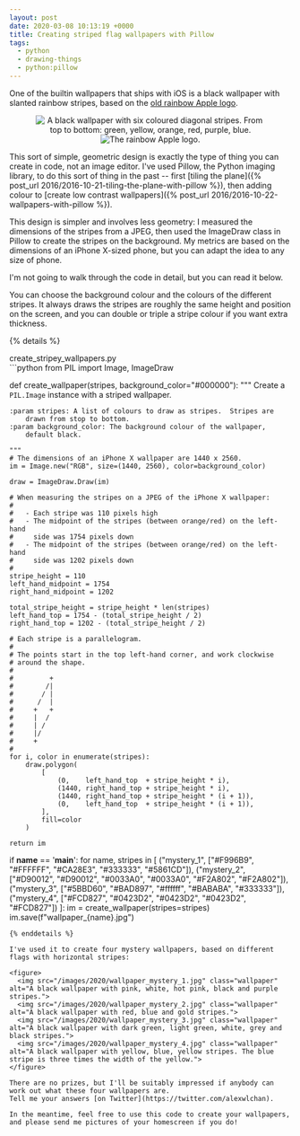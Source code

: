 ```yaml
---
layout: post
date: 2020-03-08 10:13:19 +0000
title: Creating striped flag wallpapers with Pillow
tags:
  - python
  - drawing-things
  - python:pillow
---
```


<style>
  img {
    max-height: 250px;
    display: inline-block;
  }

  figure img {
    margin-left:  0.5em;
    margin-right: 0.5em;
  }

  figure {
    text-align: center;
  }
</style>

One of the builtin wallpapers that ships with iOS is a black wallpaper with slanted rainbow stripes, based on the [old rainbow Apple logo](https://commons.wikimedia.org/wiki/File:Apple_Computer_Logo_rainbow.svg).

<figure>
  <img src="/images/2020/rainbow_apple_wallpaper.jpg" class="wallpaper" alt="A black wallpaper with six coloured diagonal stripes. From top to bottom: green, yellow, orange, red, purple, blue.">
  <img src="/images/2020/rainbow_apple_logo.svg" alt="The rainbow Apple logo.">
</figure>

This sort of simple, geometric design is exactly the type of thing you can create in code, not an image editor.
I've used Pillow, the Python imaging library, to do this sort of thing in the past -- first [tiling the plane]({% post_url 2016/2016-10-21-tiling-the-plane-with-pillow %}), then adding colour to [create low contrast wallpapers]({% post_url 2016/2016-10-22-wallpapers-with-pillow %}).

This design is simpler and involves less geometry: I measured the dimensions of the stripes from a JPEG, then used the ImageDraw class in Pillow to create the stripes on the background.
My metrics are based on the dimensions of an iPhone X-sized phone, but you can adapt the idea to any size of phone.

I'm not going to walk through the code in detail, but you can read it below.

You can choose the background colour and the colours of the different stripes.
It always draws the stripes are roughly the same height and position on the screen, and you can double or triple a stripe colour if you want extra thickness.

{% details %}
  <summary>create_stripey_wallpapers.py</summary>
```python
from PIL import Image, ImageDraw


def create_wallpaper(stripes, background_color="#000000"):
    """
    Create a ``PIL.Image`` instance with a striped wallpaper.

    :param stripes: A list of colours to draw as stripes.  Stripes are
        drawn from stop to bottom.
    :param background_color: The background colour of the wallpaper,
        default black.

    """
    # The dimensions of an iPhone X wallpaper are 1440 x 2560.
    im = Image.new("RGB", size=(1440, 2560), color=background_color)

    draw = ImageDraw.Draw(im)

    # When measuring the stripes on a JPEG of the iPhone X wallpaper:
    #
    #   - Each stripe was 110 pixels high
    #   - The midpoint of the stripes (between orange/red) on the left-hand
    #     side was 1754 pixels down
    #   - The midpoint of the stripes (between orange/red) on the left-hand
    #     side was 1202 pixels down
    #
    stripe_height = 110
    left_hand_midpoint = 1754
    right_hand_midpoint = 1202

    total_stripe_height = stripe_height * len(stripes)
    left_hand_top = 1754 - (total_stripe_height / 2)
    right_hand_top = 1202 - (total_stripe_height / 2)

    # Each stripe is a parallelogram.
    #
    # The points start in the top left-hand corner, and work clockwise
    # around the shape.
    #
    #         +
    #        /|
    #       / |
    #      /  |
    #     +   +
    #     |  /
    #     | /
    #     |/
    #     +
    #
    for i, color in enumerate(stripes):
        draw.polygon(
            [
                (0,    left_hand_top  + stripe_height * i),
                (1440, right_hand_top + stripe_height * i),
                (1440, right_hand_top + stripe_height * (i + 1)),
                (0,    left_hand_top  + stripe_height * (i + 1)),
            ],
            fill=color
        )

    return im


if __name__ == '__main__':
    for name, stripes in [
        ("mystery_1", ["#F996B9", "#FFFFFF", "#CA28E3", "#333333", "#5861CD"]),
        ("mystery_2", ["#D90012", "#D90012", "#0033A0", "#0033A0", "#F2A802", "#F2A802"]),
        ("mystery_3", ["#5BBD60", "#BAD897", "#ffffff", "#BABABA", "#333333"]),
        ("mystery_4", ["#FCD827", "#0423D2", "#0423D2", "#0423D2", "#FCD827"])
    ]:
        im = create_wallpaper(stripes=stripes)
        im.save(f"wallpaper_{name}.jpg")
```
{% enddetails %}

I've used it to create four mystery wallpapers, based on different flags with horizontal stripes:

<figure>
  <img src="/images/2020/wallpaper_mystery_1.jpg" class="wallpaper" alt="A black wallpaper with pink, white, hot pink, black and purple stripes.">
  <img src="/images/2020/wallpaper_mystery_2.jpg" class="wallpaper" alt="A black wallpaper with red, blue and gold stripes.">
  <img src="/images/2020/wallpaper_mystery_3.jpg" class="wallpaper" alt="A black wallpaper with dark green, light green, white, grey and black stripes.">
  <img src="/images/2020/wallpaper_mystery_4.jpg" class="wallpaper" alt="A black wallpaper with yellow, blue, yellow stripes. The blue stripe is three times the width of the yellow.">
</figure>

There are no prizes, but I'll be suitably impressed if anybody can work out what these four wallpapers are.
Tell me your answers [on Twitter](https://twitter.com/alexwlchan).

In the meantime, feel free to use this code to create your wallpapers, and please send me pictures of your homescreen if you do!
